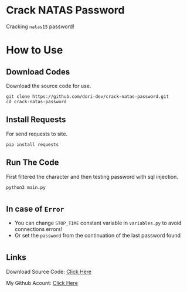 # Crack NATAS Password

Cracking `natas15` password!

#

# How to Use

## Download Codes

Download the source code for use.

```
git clone https://github.com/dori-dev/crack-natas-password.git
cd crack-natas-password
```

## Install Requests

For send requests to site.

```
pip install requests
```

## Run The Code

First filtered the character and then testing password with sql injection.

```
python3 main.py
```

#

## In case of `Error`

- You can change `STOP_TIME` constant variable in `variables.py` to avoid connections errors!
- Or set the `password` from the continuation of the last password found

#

## Links

Download Source Code: [Click Here](https://github.com/dori-dev/crack-natas-password/archive/refs/heads/main.zip)

My Github Acount: [Click Here](https://github.com/dori-dev/)
